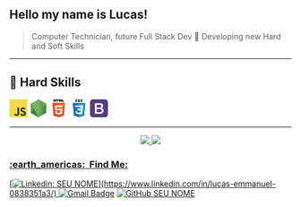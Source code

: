 ##  Hello my name is <strong>Lucas!</strong>

> Computer Technician, future Full Stack Dev
🔭 Developing new Hard and Soft Skills

----

## 🚀 Hard Skills

<code><img height="32" src="https://raw.githubusercontent.com/github/explore/80688e429a7d4ef2fca1e82350fe8e3517d3494d/topics/javascript/javascript.png" alt="Javascript"/></code>
<code><img height="32" src="https://raw.githubusercontent.com/github/explore/80688e429a7d4ef2fca1e82350fe8e3517d3494d/topics/nodejs/nodejs.png" alt="Nodejs"/></code>
<code><img height="32" src="https://raw.githubusercontent.com/github/explore/80688e429a7d4ef2fca1e82350fe8e3517d3494d/topics/html/html.png" alt="HTML5"/></code>
<code><img height="32" src="https://raw.githubusercontent.com/github/explore/80688e429a7d4ef2fca1e82350fe8e3517d3494d/topics/css/css.png" alt="CSS"/></code>
<code><img height="32" src="https://raw.githubusercontent.com/github/explore/80688e429a7d4ef2fca1e82350fe8e3517d3494d/topics/bootstrap/bootstrap.png" alt="Bootstrap"/></code>

---
<div align="center">
  <a href="https://github.com/LucasEmmanuel01">
  <img height="180em" src="https://github-readme-stats.vercel.app/api?username=LucasEmmanuel01&show_icons=true&theme=dark&include_all_commits=true&count_private=true"/>
  <img height="180em" src="https://github-readme-stats.vercel.app/api/top-langs/?username=LucasEmmanuel01&layout=compact&langs_count=7&theme=dark"/>
</div>

<h3> :earth_americas: &nbsp;Find Me: </h3> 

[![Linkedin: SEU NOME](https://img.shields.io/badge/-Linkedin-blue?style=flat-square&logo=Linkedin&logoColor=white&link=[LINK-DO-SEU-LINKEDIN](https://www.linkedin.com/in/lucas-emmanuel-0838351a3/))](https://www.linkedin.com/in/lucas-emmanuel-0838351a3/)
[![Gmail Badge](https://img.shields.io/badge/-Gmail-006bed?style=flat-square&logo=Gmail&logoColor=white&link=mailto:SEU-EMAIL)](mailto:lemanoel01@gmail.com)
[![GitHub SEU NOME]( https://img.shields.io/github/followers/VanessaSwerts?label=follow&style=social)](https://github.com/LucasEmmanuel01)
